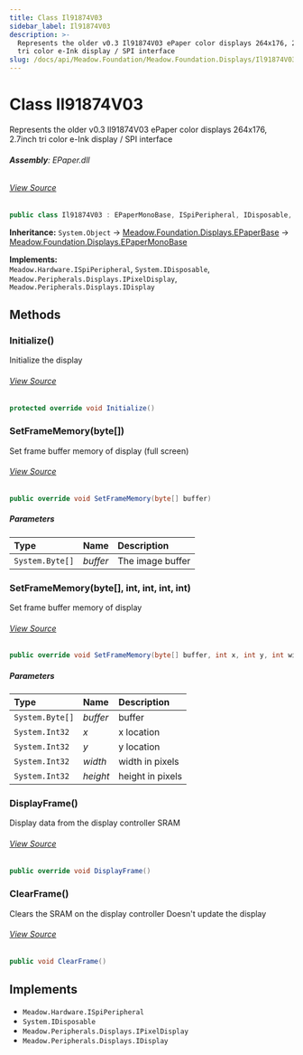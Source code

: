 ```yaml
---
title: Class Il91874V03
sidebar_label: Il91874V03
description: >-
  Represents the older v0.3 Il91874V03 ePaper color displays 264x176, 2.7inch
  tri color e-Ink display / SPI interface
slug: /docs/api/Meadow.Foundation/Meadow.Foundation.Displays/Il91874V03
---
```

# Class Il91874V03
Represents the older v0.3 Il91874V03 ePaper color displays
264x176, 2.7inch tri color e-Ink display / SPI interface

###### **Assembly**: EPaper.dll
###### [View Source](https://github.com/WildernessLabs/Meadow.Foundation.git/blob/develop/Source/Meadow.Foundation.Peripherals/Displays.ePaper/Driver/Drivers/Il91874V03.cs#L12)
```csharp title="Declaration"
public class Il91874V03 : EPaperMonoBase, ISpiPeripheral, IDisposable, IPixelDisplay, IDisplay
```
**Inheritance:** `System.Object` -> [Meadow.Foundation.Displays.EPaperBase](../Meadow.Foundation.Displays/EPaperBase) -> [Meadow.Foundation.Displays.EPaperMonoBase](../Meadow.Foundation.Displays/EPaperMonoBase)

**Implements:**  
`Meadow.Hardware.ISpiPeripheral`, `System.IDisposable`, `Meadow.Peripherals.Displays.IPixelDisplay`, `Meadow.Peripherals.Displays.IDisplay`

## Methods
### Initialize()
Initialize the display
###### [View Source](https://github.com/WildernessLabs/Meadow.Foundation.git/blob/develop/Source/Meadow.Foundation.Peripherals/Displays.ePaper/Driver/Drivers/Il91874V03.cs#L52)
```csharp title="Declaration"
protected override void Initialize()
```
### SetFrameMemory(byte[])
Set frame buffer memory of display (full screen)
###### [View Source](https://github.com/WildernessLabs/Meadow.Foundation.git/blob/develop/Source/Meadow.Foundation.Peripherals/Displays.ePaper/Driver/Drivers/Il91874V03.cs#L145)
```csharp title="Declaration"
public override void SetFrameMemory(byte[] buffer)
```

##### Parameters

| Type | Name | Description |
|:--- |:--- |:--- |
| `System.Byte[]` | *buffer* | The image buffer |

### SetFrameMemory(byte[], int, int, int, int)
Set frame buffer memory of display
###### [View Source](https://github.com/WildernessLabs/Meadow.Foundation.git/blob/develop/Source/Meadow.Foundation.Peripherals/Displays.ePaper/Driver/Drivers/Il91874V03.cs#L158)
```csharp title="Declaration"
public override void SetFrameMemory(byte[] buffer, int x, int y, int width, int height)
```

##### Parameters

| Type | Name | Description |
|:--- |:--- |:--- |
| `System.Byte[]` | *buffer* | buffer |
| `System.Int32` | *x* | x location |
| `System.Int32` | *y* | y location |
| `System.Int32` | *width* | width in pixels |
| `System.Int32` | *height* | height in pixels |

### DisplayFrame()
Display data from the display controller SRAM
###### [View Source](https://github.com/WildernessLabs/Meadow.Foundation.git/blob/develop/Source/Meadow.Foundation.Peripherals/Displays.ePaper/Driver/Drivers/Il91874V03.cs#L229)
```csharp title="Declaration"
public override void DisplayFrame()
```
### ClearFrame()
Clears the SRAM on the display controller
Doesn't update the display
###### [View Source](https://github.com/WildernessLabs/Meadow.Foundation.git/blob/develop/Source/Meadow.Foundation.Peripherals/Displays.ePaper/Driver/Drivers/Il91874V03.cs#L239)
```csharp title="Declaration"
public void ClearFrame()
```

## Implements

* `Meadow.Hardware.ISpiPeripheral`
* `System.IDisposable`
* `Meadow.Peripherals.Displays.IPixelDisplay`
* `Meadow.Peripherals.Displays.IDisplay`
